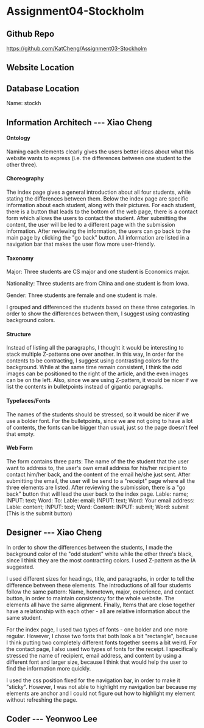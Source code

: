 # Assignment04-Stockholm

## Github Repo

https://github.com/KatCheng/Assignment03-Stockholm

## Website Location



## Database Location

Name: stockh

## Information Architech --- Xiao Cheng

#### Ontology

 Naming each elements clearly gives the users better ideas about what this website wants to express (i.e. the differences between one student to the other three).

#### Choreography

The index page gives a general introduction about all four students, while stating the differences between them. Below the index page are specific information about each student, along with their pictures. For each student, there is a button that leads to the bottom of the web page, there is a contact form which allows the users to contact the student. After submitting the content, the user will be led to a different page with the submission information. After reviewing the information, the users can go back to the main page by clicking the "go back" button. All information are listed in a navigation bar that makes the user flow more user-friendly.

#### Taxonomy

Major: Three students are CS major and one student is Economics major.

Nationality: Three students are from China and one student is from Iowa.

Gender: Three students are female and one student is male.

I grouped and differenced the students based on these three categories. In order to show the differences between them, I suggest using contrasting background colors.

#### Structure

Instead of listing all the paragraphs, I thought it would be interesting to stack multiple Z-patterns one over another. In this way, In order for the contents to be contracting, I suggest using contrasting colors for the background. While at the same time remain consistent, I think the odd images can be positioned to the right of the article, and the even images can be on the left. Also, since we are using Z-pattern, it would be nicer if we list the contents in bulletpoints instead of gigantic paragraphs.

#### Typefaces/Fonts

The names of the students should be stressed, so it would be nicer if we use a bolder font. For the bulletpoints, since we are not going to have a lot of contents, the fonts can be bigger than usual, just so the page doesn't feel that empty.

#### Web Form

The form contains three parts: The name of the the student that the user want to address to, the user's own email address for his/her recipient to contact him/her back, and the content of the email he/she just sent. After submitting the email, the user will be send to a "receipt" page where all the three elements are listed. After reviewing the submission, there is a "go back" button that will lead the user back to the index page.
Lable: name; INPUT: text; Word: To:
Lable: email; INPUT: text; Word: Your email address:
Lable: content; INPUT: text; Word: Content:
INPUT: submit; Word: submit (This is the submit button)


## Designer --- Xiao Cheng

In order to show the differences between the students, I made the background color of the "odd student" white while the other three's black, since I think they are the most contracting colors. I used Z-pattern as the IA suggested.

I used different sizes for headings, title, and paragraphs, in order to tell the difference between these elements. The introductions of all four students follow the same pattern: Name, hometown, major, experience, and contact button, in order to maintain consistency for the whole website. The elements all have the same alignment. Finally, Items that are close together have a relationship with each other - all are relative information about the same student.

For the index page, I used two types of fonts - one bolder and one more regular. However, I chose two fonts that both look a bit "rectangle", because I think putting two completely different fonts together seems a bit weird. For the contact page, I also used two types of fonts for the receipt. I specifically stressed the name of recipient, email address, and content by using a different font and larger size, because I think that would help the user to find the information more quickly.

I used the css position fixed for the navigation bar, in order to make it "sticky". However, I was not able to highlight my navigation bar because my elements are anchor and I could not figure out how to highlight my element without refreshing the page.

## Coder --- Yeonwoo Lee
